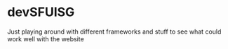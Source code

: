# devSFUISG
Just playing around with different frameworks and stuff to see what could work well with the website
